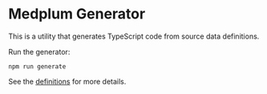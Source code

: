 # Medplum Generator

This is a utility that generates TypeScript code from source data definitions.

Run the generator:

```
npm run generate
```

See the [definitions](../definitions/README.md) for more details.
